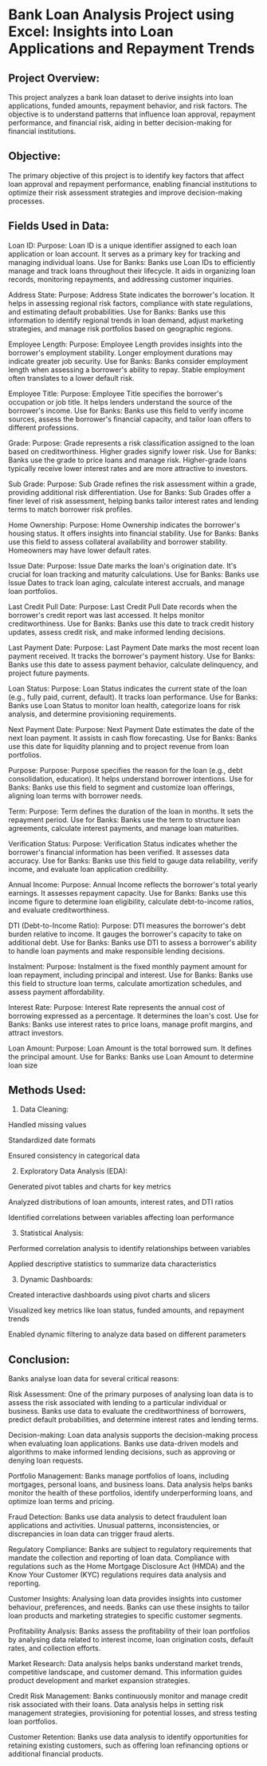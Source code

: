 # Bank Loan Analysis Project using Excel: Insights into Loan Applications and Repayment Trends

## Project Overview:

This project analyzes a bank loan dataset to derive insights into loan applications, funded amounts, repayment behavior, and risk factors. The objective is to understand patterns that influence loan approval, repayment performance, and financial risk, aiding in better decision-making for financial institutions.

## Objective:

The primary objective of this project is to identify key factors that affect loan approval and repayment performance, enabling financial institutions to optimize their risk assessment strategies and improve decision-making processes.

## Fields Used in Data:

Loan ID:
Purpose: Loan ID is a unique identifier assigned to each loan application or loan account. It serves as a primary key for tracking and managing individual loans.
Use for Banks: Banks use Loan IDs to efficiently manage and track loans throughout their lifecycle. It aids in organizing loan records, monitoring repayments, and addressing customer inquiries.


Address State:
Purpose: Address State indicates the borrower's location. It helps in assessing regional risk factors, compliance with state regulations, and estimating default probabilities.
Use for Banks: Banks use this information to identify regional trends in loan demand, adjust marketing strategies, and manage risk portfolios based on geographic regions.


Employee Length:
Purpose: Employee Length provides insights into the borrower's employment stability. Longer employment durations may indicate greater job security.
Use for Banks: Banks consider employment length when assessing a borrower's ability to repay. Stable employment often translates to a lower default risk.


Employee Title:
Purpose: Employee Title specifies the borrower's occupation or job title. It helps lenders understand the source of the borrower's income.
Use for Banks: Banks use this field to verify income sources, assess the borrower's financial capacity, and tailor loan offers to different professions.


Grade:
Purpose: Grade represents a risk classification assigned to the loan based on creditworthiness. Higher grades signify lower risk.
Use for Banks: Banks use the grade to price loans and manage risk. Higher-grade loans typically receive lower interest rates and are more attractive to investors.


Sub Grade:
Purpose: Sub Grade refines the risk assessment within a grade, providing additional risk differentiation.
Use for Banks: Sub Grades offer a finer level of risk assessment, helping banks tailor interest rates and lending terms to match borrower risk profiles.


Home Ownership:
Purpose: Home Ownership indicates the borrower's housing status. It offers insights into financial stability.
Use for Banks: Banks use this field to assess collateral availability and borrower stability. Homeowners may have lower default rates.


Issue Date:
Purpose: Issue Date marks the loan's origination date. It's crucial for loan tracking and maturity calculations.
Use for Banks: Banks use Issue Dates to track loan aging, calculate interest accruals, and manage loan portfolios.


Last Credit Pull Date:
Purpose: Last Credit Pull Date records when the borrower's credit report was last accessed. It helps monitor creditworthiness.
Use for Banks: Banks use this date to track credit history updates, assess credit risk, and make informed lending decisions.


Last Payment Date:
Purpose: Last Payment Date marks the most recent loan payment received. It tracks the borrower's payment history.
Use for Banks: Banks use this date to assess payment behavior, calculate delinquency, and project future payments.


Loan Status:
Purpose: Loan Status indicates the current state of the loan (e.g., fully paid, current, default). It tracks loan performance.
Use for Banks: Banks use Loan Status to monitor loan health, categorize loans for risk analysis, and determine provisioning requirements.


Next Payment Date:
Purpose: Next Payment Date estimates the date of the next loan payment. It assists in cash flow forecasting.
Use for Banks: Banks use this date for liquidity planning and to project revenue from loan portfolios.


Purpose:
Purpose: Purpose specifies the reason for the loan (e.g., debt consolidation, education). It helps understand borrower intentions.
Use for Banks: Banks use this field to segment and customize loan offerings, aligning loan terms with borrower needs.


Term:
Purpose: Term defines the duration of the loan in months. It sets the repayment period.
Use for Banks: Banks use the term to structure loan agreements, calculate interest payments, and manage loan maturities.


Verification Status:
Purpose: Verification Status indicates whether the borrower's financial information has been verified. It assesses data accuracy.
Use for Banks: Banks use this field to gauge data reliability, verify income, and evaluate loan application credibility.


Annual Income:
Purpose: Annual Income reflects the borrower's total yearly earnings. It assesses repayment capacity.
Use for Banks: Banks use this income figure to determine loan eligibility, calculate debt-to-income ratios, and evaluate creditworthiness.


DTI (Debt-to-Income Ratio):
Purpose: DTI measures the borrower's debt burden relative to income. It gauges the borrower's capacity to take on additional debt.
Use for Banks: Banks use DTI to assess a borrower's ability to handle loan payments and make responsible lending decisions.


Instalment:
Purpose: Instalment is the fixed monthly payment amount for loan repayment, including principal and interest.
Use for Banks: Banks use this field to structure loan terms, calculate amortization schedules, and assess payment affordability.



Interest Rate:
Purpose: Interest Rate represents the annual cost of borrowing expressed as a percentage. It determines the loan's cost.
Use for Banks: Banks use interest rates to price loans, manage profit margins, and attract investors.



Loan Amount:
Purpose: Loan Amount is the total borrowed sum. It defines the principal amount.
Use for Banks: Banks use Loan Amount to determine loan size


## Methods Used:

1. Data Cleaning:

Handled missing values

Standardized date formats

Ensured consistency in categorical data

2. Exploratory Data Analysis (EDA):

Generated pivot tables and charts for key metrics

Analyzed distributions of loan amounts, interest rates, and DTI ratios

Identified correlations between variables affecting loan performance

3. Statistical Analysis:

Performed correlation analysis to identify relationships between variables

Applied descriptive statistics to summarize data characteristics

3. Dynamic Dashboards:

Created interactive dashboards using pivot charts and slicers

Visualized key metrics like loan status, funded amounts, and repayment trends

Enabled dynamic filtering to analyze data based on different parameters

## Conclusion:

Banks analyse loan data for several critical reasons:


Risk Assessment: One of the primary purposes of analysing loan data is to assess the risk associated with lending to a particular individual or business. Banks use data to evaluate the creditworthiness of borrowers, predict default probabilities, and determine interest rates and lending terms.


Decision-making: Loan data analysis supports the decision-making process when evaluating loan applications. Banks use data-driven models and algorithms to make informed lending decisions, such as approving or denying loan requests.


Portfolio Management: Banks manage portfolios of loans, including mortgages, personal loans, and business loans. Data analysis helps banks monitor the health of these portfolios, identify underperforming loans, and optimize loan terms and pricing.


Fraud Detection: Banks use data analysis to detect fraudulent loan applications and activities. Unusual patterns, inconsistencies, or discrepancies in loan data can trigger fraud alerts.


Regulatory Compliance: Banks are subject to regulatory requirements that mandate the collection and reporting of loan data. Compliance with regulations such as the Home Mortgage Disclosure Act (HMDA) and the Know Your Customer (KYC) regulations requires data analysis and reporting.


Customer Insights: Analysing loan data provides insights into customer behaviour, preferences, and needs. Banks can use these insights to tailor loan products and marketing strategies to specific customer segments.


Profitability Analysis: Banks assess the profitability of their loan portfolios by analysing data related to interest income, loan origination costs, default rates, and collection efforts.


Market Research: Data analysis helps banks understand market trends, competitive landscape, and customer demand. This information guides product development and market expansion strategies.


Credit Risk Management: Banks continuously monitor and manage credit risk associated with their loans. Data analysis helps in setting risk management strategies, provisioning for potential losses, and stress testing loan portfolios.


Customer Retention: Banks use data analysis to identify opportunities for retaining existing customers, such as offering loan refinancing options or additional financial products.





